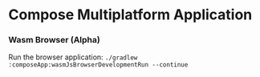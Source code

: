 # Compose Multiplatform Application

### Wasm Browser (Alpha)
Run the browser application: `./gradlew :composeApp:wasmJsBrowserDevelopmentRun --continue`
